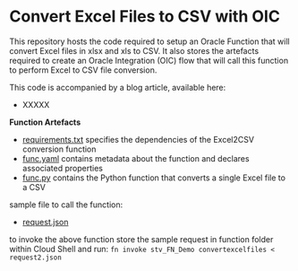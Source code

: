 # Convert Excel Files to CSV with OIC

This repository hosts the code required to setup an Oracle Function that will convert Excel files in xlsx and xls to CSV. It also stores the artefacts required to create an Oracle Integration (OIC) flow that will call this function to perform Excel to CSV file conversion. 

This code is accompanied by a blog article, available here: 
- XXXXX

**Function Artefacts**

- [requirements.txt](requirements.txt) specifies  the dependencies of the Excel2CSV conversion function
- [func.yaml](func.yaml) contains metadata about the function and declares associated properties
- [func.py](func.py) contains the Python function that converts a single Excel file to a CSV

sample file to call the function:
- [request.json](request.json)

to invoke the above function store the sample request in function folder within Cloud Shell and run:
  `fn invoke stv_FN_Demo convertexcelfiles < request2.json`
